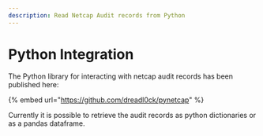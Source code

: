 ```yaml
---
description: Read Netcap Audit records from Python
---
```


# Python Integration

The Python library for interacting with netcap audit records has been published here:

{% embed url="https://github.com/dreadl0ck/pynetcap" %}

Currently it is possible to retrieve the audit records as python dictionaries or as a pandas dataframe.

